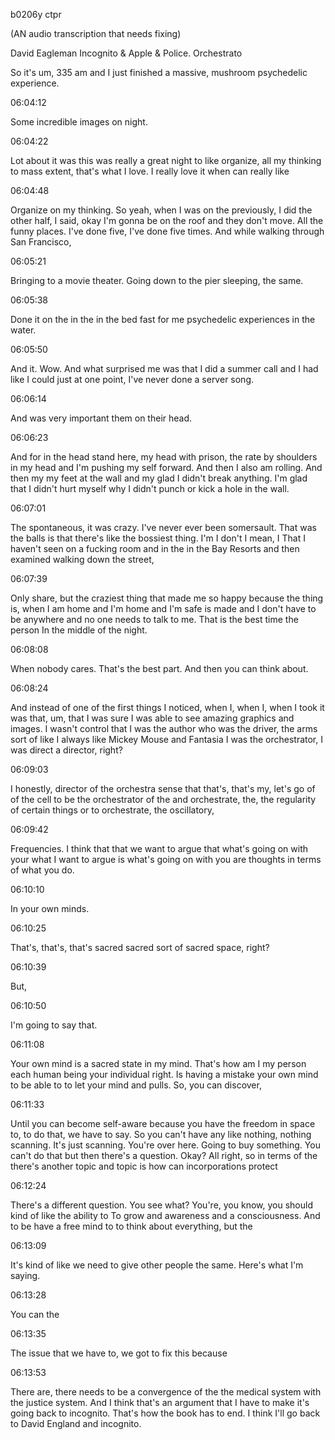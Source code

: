 b0206y ctpr

(AN audio transcription that needs fixing)

David Eagleman Incognito & Apple & Police. Orchestrato

So it's um, 335 am and I just finished a massive, mushroom psychedelic experience.

06:04:12

Some incredible images on night.

06:04:22

Lot about it was this was really a great night to like organize, all my thinking to mass extent, that's what I love. I really love it when can really like

06:04:48

Organize on my thinking. So yeah, when I was on the previously, I did the other half, I said, okay I'm gonna be on the roof and they don't move. All the funny places. I've done five, I've done five times. And while walking through San Francisco,

06:05:21

Bringing to a movie theater. Going down to the pier sleeping, the same.

06:05:38

Done it on the in the in the bed fast for me psychedelic experiences in the water.

06:05:50

And it. Wow. And what surprised me was that I did a summer call and I had like I could just at one point, I've never done a server song.

06:06:14

And was very important them on their head.

06:06:23

And for in the head stand here, my head with prison, the rate by shoulders in my head and I'm pushing my self forward. And then I also am rolling. And then my my feet at the wall and my glad I didn't break anything. I'm glad that I didn't hurt myself why I didn't punch or kick a hole in the wall.

06:07:01

The spontaneous, it was crazy. I've never ever been somersault. That was the balls is that there's like the bossiest thing. I'm I don't I mean, I That I haven't seen on a fucking room and in the in the Bay Resorts and then examined walking down the street,

06:07:39

Only share, but the craziest thing that made me so happy because the thing is, when I am home and I'm home and I'm safe is made and I don't have to be anywhere and no one needs to talk to me. That is the best time the person In the middle of the night.

06:08:08

When nobody cares. That's the best part. And then you can think about.

06:08:24

And instead of one of the first things I noticed, when I, when I, when I took it was that, um, that I was sure I was able to see amazing graphics and images. I wasn't control that I was the author who was the driver, the arms sort of like I always like Mickey Mouse and Fantasia I was the orchestrator, I was direct a director, right?

06:09:03

I honestly, director of the orchestra sense that that's, that's my, let's go of of the cell to be the orchestrator of the and orchestrate, the, the regularity of certain things or to orchestrate, the oscillatory,

06:09:42

Frequencies. I think that that we want to argue that what's going on with your what I want to argue is what's going on with you are thoughts in terms of what you do.

06:10:10

In your own minds.

06:10:25

That's, that's, that's sacred sacred sort of sacred space, right?

06:10:39

But,

06:10:50

I'm going to say that.

06:11:08

Your own mind is a sacred state in my mind. That's how am I my person each human being your individual right. Is having a mistake your own mind to be able to to let your mind and pulls. So, you can discover,

06:11:33

Until you can become self-aware because you have the freedom in space to, to do that, we have to say. So you can't have any like nothing, nothing scanning. It's just scanning. You're over here. Going to buy something. You can't do that but then there's a question. Okay? All right, so in terms of the there's another topic and topic is how can incorporations protect

06:12:24

There's a different question. You see what? You're, you know, you should kind of like the ability to To grow and awareness and a consciousness. And to be have a free mind to to think about everything, but the

06:13:09

It's kind of like we need to give other people the same. Here's what I'm saying.

06:13:28

You can the

06:13:35

The issue that we have to, we got to fix this because

06:13:53

There are, there needs to be a convergence of the the medical system with the justice system. And I think that's an argument that I have to make it's going back to incognito. That's how the book has to end. I think I'll go back to David England and incognito.
